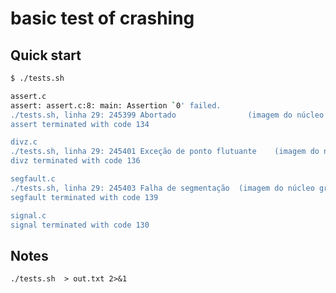# basic test of crashing

## Quick start

```bash
$ ./tests.sh

assert.c
assert: assert.c:8: main: Assertion `0' failed.
./tests.sh, linha 29: 245399 Abortado                (imagem do núcleo gravada) "./$t"
assert terminated with code 134

divz.c
./tests.sh, linha 29: 245401 Exceção de ponto flutuante    (imagem do núcleo gravada) "./$t"
divz terminated with code 136

segfault.c
./tests.sh, linha 29: 245403 Falha de segmentação  (imagem do núcleo gravada) "./$t"
segfault terminated with code 139

signal.c
signal terminated with code 130
```


## Notes

`./tests.sh  > out.txt 2>&1`